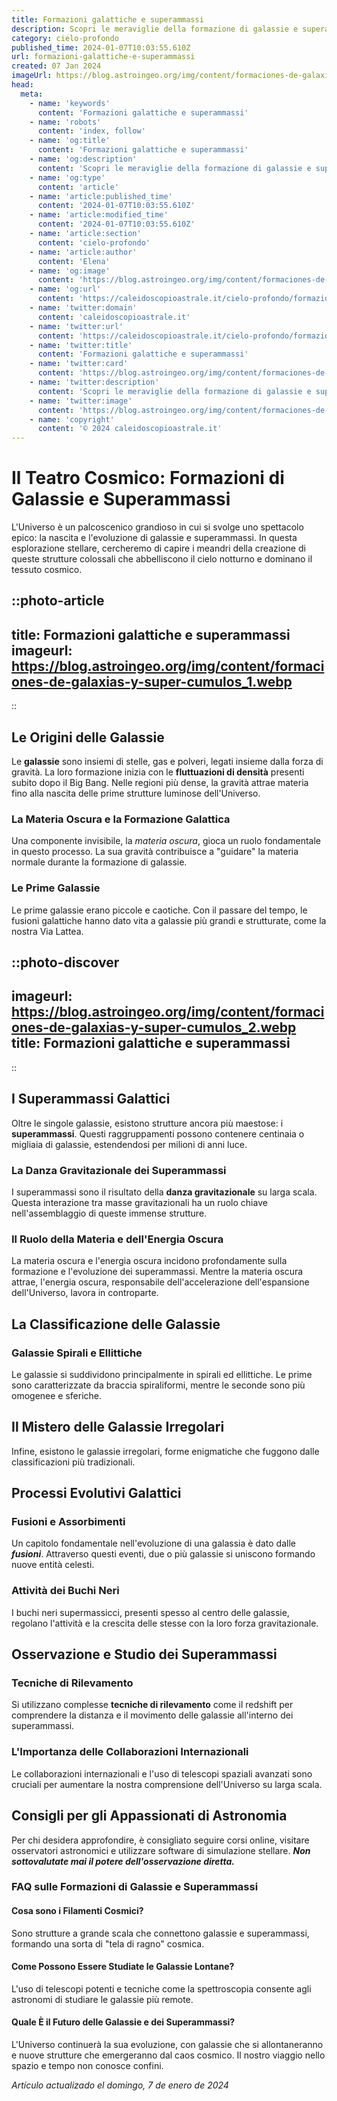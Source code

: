 ```yaml
---
title: Formazioni galattiche e superammassi
description: Scopri le meraviglie della formazione di galassie e superammassi con la nostra guida esperta. Astronomia e misteri delluniverso svelati!
category: cielo-profondo
published_time: 2024-01-07T10:03:55.610Z
url: formazioni-galattiche-e-superammassi
created: 07 Jan 2024
imageUrl: https://blog.astroingeo.org/img/content/formaciones-de-galaxias-y-super-cumulos_1.webp
head:
  meta:
    - name: 'keywords'
      content: 'Formazioni galattiche e superammassi'
    - name: 'robots'
      content: 'index, follow'
    - name: 'og:title'
      content: 'Formazioni galattiche e superammassi'
    - name: 'og:description'
      content: 'Scopri le meraviglie della formazione di galassie e superammassi con la nostra guida esperta. Astronomia e misteri delluniverso svelati!'
    - name: 'og:type'
      content: 'article'
    - name: 'article:published_time'
      content: '2024-01-07T10:03:55.610Z'
    - name: 'article:modified_time'
      content: '2024-01-07T10:03:55.610Z'
    - name: 'article:section'
      content: 'cielo-profondo'
    - name: 'article:author'
      content: 'Elena'
    - name: 'og:image'
      content: 'https://blog.astroingeo.org/img/content/formaciones-de-galaxias-y-super-cumulos_1.webp'
    - name: 'og:url'
      content: 'https://caleidoscopioastrale.it/cielo-profondo/formazioni-galattiche-e-superammassi'
    - name: 'twitter:domain'
      content: 'caleidoscopioastrale.it'
    - name: 'twitter:url'
      content: 'https://caleidoscopioastrale.it/cielo-profondo/formazioni-galattiche-e-superammassi'
    - name: 'twitter:title'
      content: 'Formazioni galattiche e superammassi'
    - name: 'twitter:card'
      content: 'https://blog.astroingeo.org/img/content/formaciones-de-galaxias-y-super-cumulos_1.webp'
    - name: 'twitter:description'
      content: 'Scopri le meraviglie della formazione di galassie e superammassi con la nostra guida esperta. Astronomia e misteri delluniverso svelati!'
    - name: 'twitter:image'
      content: 'https://blog.astroingeo.org/img/content/formaciones-de-galaxias-y-super-cumulos_1.webp'
    - name: 'copyright'
      content: '© 2024 caleidoscopioastrale.it'
---
```

# Il Teatro Cosmico: Formazioni di Galassie e Superammassi

L'Universo è un palcoscenico grandioso in cui si svolge uno spettacolo epico: la nascita e l'evoluzione di galassie e superammassi. In questa esplorazione stellare, cercheremo di capire i meandri della creazione di queste strutture colossali che abbelliscono il cielo notturno e dominano il tessuto cosmico.

::photo-article
---
title: Formazioni galattiche e superammassi
imageurl: https://blog.astroingeo.org/img/content/formaciones-de-galaxias-y-super-cumulos_1.webp
---
::

## Le Origini delle Galassie

Le **galassie** sono insiemi di stelle, gas e polveri, legati insieme dalla forza di gravità. La loro formazione inizia con le **fluttuazioni di densità** presenti subito dopo il Big Bang. Nelle regioni più dense, la gravità attrae materia fino alla nascita delle prime strutture luminose dell'Universo.

### La Materia Oscura e la Formazione Galattica
Una componente invisibile, la *materia oscura*, gioca un ruolo fondamentale in questo processo. La sua gravità contribuisce a "guidare" la materia normale durante la formazione di galassie.

### Le Prime Galassie
Le prime galassie erano piccole e caotiche. Con il passare del tempo, le fusioni galattiche hanno dato vita a galassie più grandi e strutturate, come la nostra Via Lattea.

::photo-discover
---
imageurl: https://blog.astroingeo.org/img/content/formaciones-de-galaxias-y-super-cumulos_2.webp
title: Formazioni galattiche e superammassi
---
::

## I Superammassi Galattici
Oltre le singole galassie, esistono strutture ancora più maestose: i **superammassi**. Questi raggruppamenti possono contenere centinaia o migliaia di galassie, estendendosi per milioni di anni luce.

### La Danza Gravitazionale dei Superammassi
I superammassi sono il risultato della **danza gravitazionale** su larga scala. Questa interazione tra masse gravitazionali ha un ruolo chiave nell'assemblaggio di queste immense strutture.

### Il Ruolo della Materia e dell'Energia Oscura
La materia oscura e l'energia oscura incidono profondamente sulla formazione e l'evoluzione dei superammassi. Mentre la materia oscura attrae, l'energia oscura, responsabile dell'accelerazione dell'espansione dell'Universo, lavora in controparte.

## La Classificazione delle Galassie

### Galassie Spirali e Ellittiche
Le galassie si suddividono principalmente in spirali ed ellittiche. Le prime sono caratterizzate da braccia spiraliformi, mentre le seconde sono più omogenee e sferiche.

## Il Mistero delle Galassie Irregolari
Infine, esistono le galassie irregolari, forme enigmatiche che fuggono dalle classificazioni più tradizionali.

## Processi Evolutivi Galattici

### Fusioni e Assorbimenti
Un capitolo fondamentale nell'evoluzione di una galassia è dato dalle *__fusioni__*. Attraverso questi eventi, due o più galassie si uniscono formando nuove entità celesti.

### Attività dei Buchi Neri
I buchi neri supermassicci, presenti spesso al centro delle galassie, regolano l'attività e la crescita delle stesse con la loro forza gravitazionale.

## Osservazione e Studio dei Superammassi

### Tecniche di Rilevamento
Si utilizzano complesse **tecniche di rilevamento** come il redshift per comprendere la distanza e il movimento delle galassie all'interno dei superammassi.

### L'Importanza delle Collaborazioni Internazionali
Le collaborazioni internazionali e l'uso di telescopi spaziali avanzati sono cruciali per aumentare la nostra comprensione dell'Universo su larga scala.

## Consigli per gli Appassionati di Astronomia

Per chi desidera approfondire, è consigliato seguire corsi online, visitare osservatori astronomici e utilizzare software di simulazione stellare. *__Non sottovalutate mai il potere dell'osservazione diretta.__*

### FAQ sulle Formazioni di Galassie e Superammassi

#### Cosa sono i Filamenti Cosmici?
Sono strutture a grande scala che connettono galassie e superammassi, formando una sorta di "tela di ragno" cosmica.

#### Come Possono Essere Studiate le Galassie Lontane?
L'uso di telescopi potenti e tecniche come la spettroscopia consente agli astronomi di studiare le galassie più remote.

#### Quale È il Futuro delle Galassie e dei Superammassi?
L'Universo continuerà la sua evoluzione, con galassie che si allontaneranno e nuove strutture che emergeranno dal caos cosmico. Il nostro viaggio nello spazio e tempo non conosce confini.

_Artículo actualizado el domingo, 7 de enero de 2024_